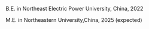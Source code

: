 ---
---
B.E. in Northeast Electric Power University, China, 2022

M.E. in Northeastern University,China, 2025 (expected)
